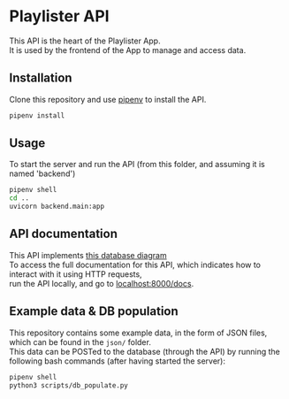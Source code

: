 # Playlister API

This API is the heart of the Playlister App.  
It is used by the frontend of the App to manage and access data. 

## Installation

Clone this repository and use [pipenv](https://pipenv.pypa.io/en/latest/) to install the API.

```bash
pipenv install
```

## Usage

To start the server and run the API  (from this folder, and assuming it is named 'backend')

```bash
pipenv shell
cd ..
uvicorn backend.main:app
```

## API documentation

This API implements [this database diagram](https://dbdiagram.io/d/6266fc5895e7f23c616dff16)  
To access the full documentation for this API, which indicates how to interact with it using HTTP requests,  
run the API locally, and go to [localhost:8000/docs](http://localhost:8000/docs).

## Example data & DB population

This repository contains some example data, in the form of JSON files,  
which can be found in the `json/` folder.  
This data can be POSTed to the database (through the API) by running the following bash commands (after having started the server): 

```bash
pipenv shell
python3 scripts/db_populate.py
```